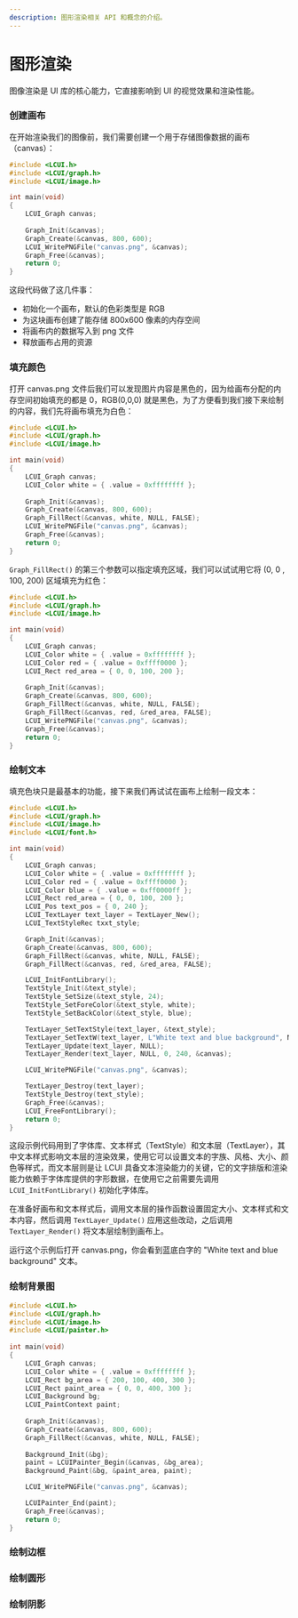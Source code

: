 ```yaml
---
description: 图形渲染相关 API 和概念的介绍。
---
```


# 图形渲染

图像渲染是 UI 库的核心能力，它直接影响到 UI 的视觉效果和渲染性能。

### 创建画布

在开始渲染我们的图像前，我们需要创建一个用于存储图像数据的画布（canvas）：

```c
#include <LCUI.h>
#include <LCUI/graph.h>
#include <LCUI/image.h>

int main(void)
{
    LCUI_Graph canvas;
    
    Graph_Init(&canvas);
    Graph_Create(&canvas, 800, 600);
    LCUI_WritePNGFile("canvas.png", &canvas);
    Graph_Free(&canvas);
    return 0;
}
```

这段代码做了这几件事：

* 初始化一个画布，默认的色彩类型是 RGB
* 为这块画布创建了能存储 800x600 像素的内存空间
* 将画布内的数据写入到 png 文件
* 释放画布占用的资源

### 填充颜色

打开 canvas.png 文件后我们可以发现图片内容是黑色的，因为给画布分配的内存空间初始填充的都是 0，RGB\(0,0,0\) 就是黑色，为了方便看到我们接下来绘制的内容，我们先将画布填充为白色：

```c
#include <LCUI.h>
#include <LCUI/graph.h>
#include <LCUI/image.h>

int main(void)
{
    LCUI_Graph canvas;
    LCUI_Color white = { .value = 0xffffffff };
    
    Graph_Init(&canvas);
    Graph_Create(&canvas, 800, 600);
    Graph_FillRect(&canvas, white, NULL, FALSE);
    LCUI_WritePNGFile("canvas.png", &canvas);
    Graph_Free(&canvas);
    return 0;
}
```

`Graph_FillRect()` 的第三个参数可以指定填充区域，我们可以试试用它将 \(0, 0 , 100, 200\) 区域填充为红色：

```c
#include <LCUI.h>
#include <LCUI/graph.h>
#include <LCUI/image.h>

int main(void)
{
    LCUI_Graph canvas;
    LCUI_Color white = { .value = 0xffffffff };
    LCUI_Color red = { .value = 0xffff0000 };
    LCUI_Rect red_area = { 0, 0, 100, 200 };
    
    Graph_Init(&canvas);
    Graph_Create(&canvas, 800, 600);
    Graph_FillRect(&canvas, white, NULL, FALSE);
    Graph_FillRect(&canvas, red, &red_area, FALSE);
    LCUI_WritePNGFile("canvas.png", &canvas);
    Graph_Free(&canvas);
    return 0;
}
```

### 绘制文本

填充色块只是最基本的功能，接下来我们再试试在画布上绘制一段文本：

```c
#include <LCUI.h>
#include <LCUI/graph.h>
#include <LCUI/image.h>
#include <LCUI/font.h>

int main(void)
{
    LCUI_Graph canvas;
    LCUI_Color white = { .value = 0xffffffff };
    LCUI_Color red = { .value = 0xffff0000 };
    LCUI_Color blue = { .value = 0xff0000ff };
    LCUI_Rect red_area = { 0, 0, 100, 200 };
    LCUI_Pos text_pos = { 0, 240 };
    LCUI_TextLayer text_layer = TextLayer_New();
    LCUI_TextStyleRec txxt_style;

    Graph_Init(&canvas);
    Graph_Create(&canvas, 800, 600);
    Graph_FillRect(&canvas, white, NULL, FALSE);
    Graph_FillRect(&canvas, red, &red_area, FALSE);

    LCUI_InitFontLibrary();
    TextStyle_Init(&text_style);
    TextStyle_SetSize(&text_style, 24);
    TextStyle_SetForeColor(&text_style, white);
    TextStyle_SetBackColor(&text_style, blue);

    TextLayer_SetTextStyle(text_layer, &text_style);
    TextLayer_SetTextW(text_layer, L"White text and blue background", NULL);
    TextLayer_Update(text_layer, NULL);
    TextLayer_Render(text_layer, NULL, 0, 240, &canvas);

    LCUI_WritePNGFile("canvas.png", &canvas);

    TextLayer_Destroy(text_layer);
    TextStyle_Destroy(text_style);
    Graph_Free(&canvas);
    LCUI_FreeFontLibrary();
    return 0;
}
```

这段示例代码用到了字体库、文本样式（TextStyle）和文本层（TextLayer），其中文本样式影响文本层的渲染效果，使用它可以设置文本的字族、风格、大小、颜色等样式，而文本层则是让 LCUI 具备文本渲染能力的关键，它的文字排版和渲染能力依赖于字体库提供的字形数据，在使用它之前需要先调用 `LCUI_InitFontLibrary()` 初始化字体库。

在准备好画布和文本样式后，调用文本层的操作函数设置固定大小、文本样式和文本内容，然后调用 `TextLayer_Update()` 应用这些改动，之后调用 `TextLayer_Render()` 将文本层绘制到画布上。

运行这个示例后打开 canvas.png，你会看到蓝底白字的 "White text and blue background" 文本。

### 绘制背景图

```c
#include <LCUI.h>
#include <LCUI/graph.h>
#include <LCUI/image.h>
#include <LCUI/painter.h>
 
int main(void)
{
    LCUI_Graph canvas;
    LCUI_Color white = { .value = 0xffffffff };
    LCUI_Rect bg_area = { 200, 100, 400, 300 };
    LCUI_Rect paint_area = { 0, 0, 400, 300 };
    LCUI_Background bg;
    LCUI_PaintContext paint;
    
    Graph_Init(&canvas);
    Graph_Create(&canvas, 800, 600);
    Graph_FillRect(&canvas, white, NULL, FALSE);
    
    Background_Init(&bg);
    paint = LCUIPainter_Begin(&canvas, &bg_area);
    Background_Paint(&bg, &paint_area, paint);

    LCUI_WritePNGFile("canvas.png", &canvas);

    LCUIPainter_End(paint);
    Graph_Free(&canvas);
    return 0;
}
```

### 绘制边框

### 绘制圆形

### 绘制阴影



